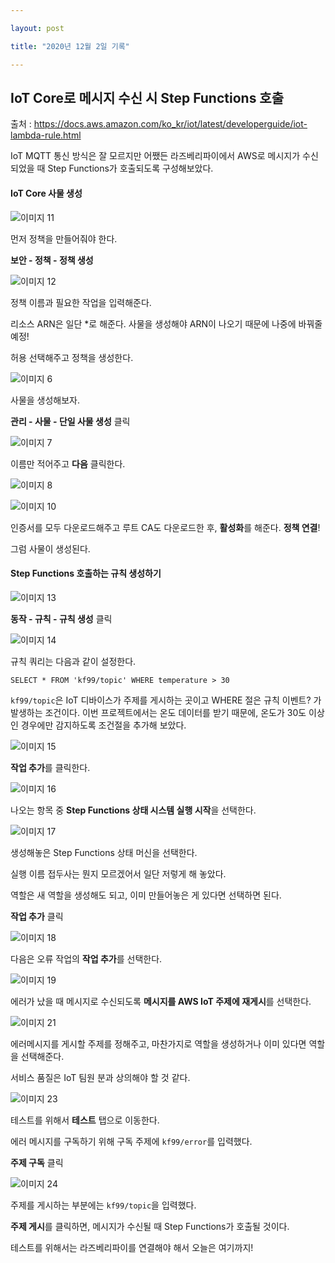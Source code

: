 ```yaml
---

layout: post

title: "2020년 12월 2일 기록"

---
```

<h2>IoT Core로 메시지 수신 시 Step Functions 호출</h2>

 출처 : https://docs.aws.amazon.com/ko_kr/iot/latest/developerguide/iot-lambda-rule.html

IoT MQTT 통신 방식은 잘 모르지만 어쨌든 라즈베리파이에서 AWS로 메시지가 수신되었을 때 Step Functions가 호출되도록 구성해보았다.

<h4>IoT Core 사물 생성</h4>

![이미지 11](https://user-images.githubusercontent.com/30336831/100857876-96a26880-34d0-11eb-851a-e0afa4d95aa1.png)

먼저 정책을 만들어줘야 한다.

<b>보안 - 정책 - 정책 생성</b>

![이미지 12](https://user-images.githubusercontent.com/30336831/100858082-dc5f3100-34d0-11eb-8eee-385b830f1fd4.png)

정책 이름과 필요한 작업을 입력해준다.

리소스 ARN은 일단 *로 해준다. 사물을 생성해야 ARN이 나오기 때문에 나중에 바꿔줄 예정!

허용 선택해주고 정책을 생성한다.

![이미지 6](https://user-images.githubusercontent.com/30336831/100856869-4d9de480-34cf-11eb-9713-fff2f36e01c3.png)

사물을 생성해보자.

<b>관리 - 사물 - 단일 사물 생성</b> 클릭

![이미지 7](https://user-images.githubusercontent.com/30336831/100857317-e7fe2800-34cf-11eb-93c7-16586de25d27.png)

이름만 적어주고 <b>다음</b> 클릭한다.

![이미지 8](https://user-images.githubusercontent.com/30336831/100857506-167c0300-34d0-11eb-82c6-bb861acb9f07.png)

![이미지 10](https://user-images.githubusercontent.com/30336831/100857652-47f4ce80-34d0-11eb-8ac4-0401ad23888a.png)

인증서를 모두 다운로드해주고 루트 CA도 다운로드한 후, <b>활성화</b>를 해준다. <b>정책 연결</b>!

그럼 사물이 생성된다.



<h4>Step Functions 호출하는 규칙 생성하기</h4>

![이미지 13](https://user-images.githubusercontent.com/30336831/100858418-4b3c8a00-34d1-11eb-8ee2-a1fb0344e633.png)

<b>동작 - 규칙 - 규칙 생성</b> 클릭

![이미지 14](https://user-images.githubusercontent.com/30336831/100858796-caca5900-34d1-11eb-9057-14e98ee18d75.png)

규칙 쿼리는 다음과 같이 설정한다.

`SELECT * FROM 'kf99/topic' WHERE temperature > 30`

`kf99/topic`은 IoT 디바이스가 주제를 게시하는 곳이고 WHERE 절은 규칙 이벤트? 가 발생하는 조건이다. 이번 프로젝트에서는 온도 데이터를 받기 때문에, 온도가 30도 이상인 경우에만 감지하도록 조건절을 추가해 보았다.

![이미지 15](https://user-images.githubusercontent.com/30336831/100859049-1a108980-34d2-11eb-92e9-f642aa783930.png)

<b>작업 추가</b>를 클릭한다.

![이미지 16](https://user-images.githubusercontent.com/30336831/100859141-3ca2a280-34d2-11eb-94b1-41d43721753f.png)

나오는 항목 중 <b>Step Functions 상태 시스템 실행 시작</b>을 선택한다.

![이미지 17](https://user-images.githubusercontent.com/30336831/100859358-7bd0f380-34d2-11eb-843c-377fcfa92d26.png)

생성해놓은 Step Functions 상태 머신을 선택한다.

실행 이름 접두사는 뭔지 모르겠어서 일단 저렇게 해 놓았다.

역할은 새 역할을 생성해도 되고, 이미 만들어놓은 게 있다면 선택하면 된다.

<b>작업 추가</b> 클릭

![이미지 18](https://user-images.githubusercontent.com/30336831/100859536-ae7aec00-34d2-11eb-86c0-5ce1ca8f3ed3.png)

다음은 오류 작업의 <b>작업 추가</b>를 선택한다.

![이미지 19](https://user-images.githubusercontent.com/30336831/100859657-d5d1b900-34d2-11eb-8d60-15a850859a57.png)

에러가 났을 때 메시지로 수신되도록 <b>메시지를 AWS IoT 주제에 재게시</b>를 선택한다.

![이미지 21](https://user-images.githubusercontent.com/30336831/100860245-98b9f680-34d3-11eb-84b6-bd18874c0c7d.png)

에러메시지를 게시할 주제를 정해주고, 마찬가지로 역할을 생성하거나 이미 있다면 역할을 선택해준다.

서비스 품질은 IoT 팀원 분과 상의해야 할 것 같다.

![이미지 23](https://user-images.githubusercontent.com/30336831/100860639-1a118900-34d4-11eb-9a70-1a0312cbc7bd.png)

테스트를 위해서 <b>테스트</b> 탭으로 이동한다.

에러 메시지를 구독하기 위해 구독 주제에 `kf99/error`를 입력했다.

<b>주제 구독</b> 클릭

![이미지 24](https://user-images.githubusercontent.com/30336831/100860763-462d0a00-34d4-11eb-92df-119ef020357a.png)

주제를 게시하는 부분에는 `kf99/topic`을 입력했다.

<b>주제 게시</b>를 클릭하면, 메시지가 수신될 때 Step Functions가 호출될 것이다.

테스트를 위해서는 라즈베리파이를 연결해야 해서 오늘은 여기까지!